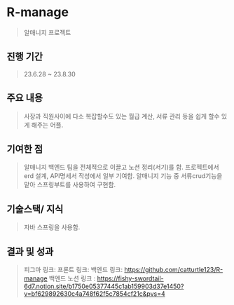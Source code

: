 # R-manage
> 알매니지 프로젝트

## 진행 기간
> 23.6.28 ~ 23.8.30

## 주요 내용
> 사장과 직원사이에 다소 복잡할수도 있는 월급 계산, 서류 관리 등을 쉽게 할수 있게 해주는 어플.

## 기여한 점
> 알매니지 백엔드 팀을 전체적으로 이끌고 노션 정리(서기)를 함.
> 프로젝트에서 erd 설계, API명세서 작성에서 일부 기여함.
> 알매니지 기능 중 서류crud기능을 맡아 스프링부트를 사용하여 구현함.

## 기술스택/ 지식
> 자바 스프링을 사용함.

## 결과 및 성과
> 피그마 링크:
> 프론트 링크: 
> 백엔드 링크: https://github.com/catturtle123/R-manage
> 백엔드 노션 링크 : https://fishy-swordtail-6d7.notion.site/b1750e05377445c1ab159903d37e1450?v=bf629892630c4a748f62f5c7854cf21c&pvs=4
